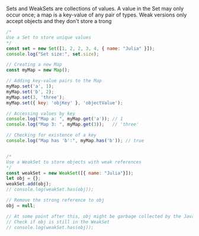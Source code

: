 Sets and WeakSets are collections of values. A value in the Set may only occur once; a map is a key-value of any pair of types. Weak versions only accept objects and they don't store a trong 

```js
/*
Use a Set to store unique values
*/
const set = new Set([1, 2, 2, 3, 4, { name: "Julia" }]);
console.log("Set size:", set.size);

// Creating a new Map
const myMap = new Map();

// Adding key-value pairs to the Map
myMap.set('a', 1);
myMap.set('b', 2);
myMap.set(3, 'three');
myMap.set({ key: 'objKey' }, 'objectValue');

// Accessing values by key
console.log("Map a: ", myMap.get('a')); // 1
console.log("Map 3: ", myMap.get(3));   // 'three'

// Checking for existence of a key
console.log("Map has 'b':", myMap.has('b')); // true


/*
Use a WeakSet to store objects with weak references
*/
const weakSet = new WeakSet([{ name: "Julia"}]);
let obj = {};
weakSet.add(obj);
// console.log(weakSet.has(obj));

// Remove the strong reference to obj
obj = null;

// At some point after this, obj might be garbage collected by the JavaScript engine
// Check if obj is still in the WeakSet
// console.log(weakSet.has(obj)); 

```
